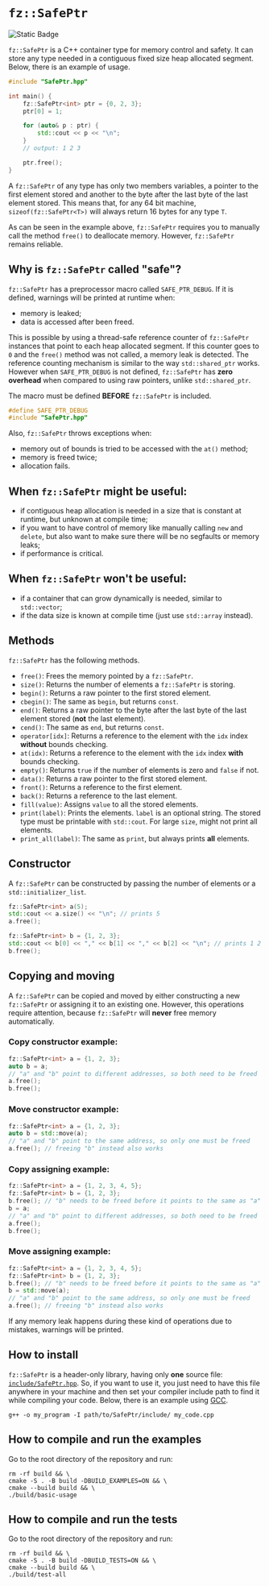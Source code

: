 # `fz::SafePtr`

![Static Badge](https://img.shields.io/badge/C%2B%2B_standard-11_or_above-blue?logo=c%2B%2B)

`fz::SafePtr` is a C++ container type for memory control and safety. It can store any type needed in a contiguous fixed size heap allocated segment. Below, there is an example of usage.
```c++
#include "SafePtr.hpp"

int main() {
    fz::SafePtr<int> ptr = {0, 2, 3};
    ptr[0] = 1;

    for (auto& p : ptr) {
        std::cout << p << "\n";
    }
    // output: 1 2 3

    ptr.free();
}
```
A `fz::SafePtr` of any type has only two members variables, a pointer to the first element stored and another to the byte after the last byte of the last element stored. This means that, for any 64 bit machine, `sizeof(fz::SafePtr<T>)` will always return 16 bytes for any type `T`.

As can be seen in the example above, `fz::SafePtr` requires you to manually call the method `free()` to deallocate memory. However, `fz::SafePtr` remains reliable.

## Why is `fz::SafePtr` called "safe"?

`fz::SafePtr` has a preprocessor macro called `SAFE_PTR_DEBUG`. If it is defined, warnings will be printed at runtime when:
- memory is leaked;
- data is accessed after been freed.

This is possible by using a thread-safe reference counter of `fz::SafePtr` instances that point to each heap allocated segment. If this counter goes to `0` and the `free()` method was not called, a memory leak is detected. The reference counting mechanism is similar to the way `std::shared_ptr` works. However when `SAFE_PTR_DEBUG` is not defined, `fz::SafePtr` has **zero overhead** when compared to using raw pointers, unlike `std::shared_ptr`.

The macro must be defined **BEFORE** `fz::SafePtr` is included.
```c++
#define SAFE_PTR_DEBUG
#include "SafePtr.hpp"
```

Also, `fz::SafePtr` throws exceptions when:
- memory out of bounds is tried to be accessed with the `at()` method;
- memory is freed twice;
- allocation fails.

## When `fz::SafePtr` might be useful:

- if contiguous heap allocation is needed in a size that is constant at runtime, but unknown at compile time;
- if you want to have control of memory like manually calling `new` and `delete`, but also want to make sure there will be no segfaults or memory leaks;
- if performance is critical.

## When `fz::SafePtr` **won't** be useful:

- if a container that can grow dynamically is needed, similar to `std::vector`;
- if the data size is known at compile time (just use `std::array` instead).

## Methods

`fz::SafePtr` has the following methods.
- `free()`: Frees the memory pointed by a `fz::SafePtr`.
- `size()`: Returns the number of elements a `fz::SafePtr` is storing.
- `begin()`: Returns a raw pointer to the first stored element.
- `cbegin()`: The same as `begin`, but returns `const`.
- `end()`: Returns a raw pointer to the byte after the last byte of the last element stored (**not** the last element).
- `cend()`: The same as `end`, but returns `const`.
- `operator[idx]`: Returns a reference to the element with the `idx` index **without** bounds checking.
- `at(idx)`: Returns a reference to the element with the `idx` index **with** bounds checking.
- `empty()`: Returns `true` if the number of elements is zero and `false` if not.
- `data()`: Returns a raw pointer to the first stored element.
- `front()`: Returns a reference to the first element.
- `back()`: Returns a reference to the last element.
- `fill(value)`: Assigns `value` to all the stored elements.
- `print(label)`: Prints the elements. `label` is an optional string. The stored type must be printable with `std::cout`. For large `size`, might not print all elements.
- `print_all(label)`: The same as `print`, but always prints **all** elements.

## Constructor

A `fz::SafePtr` can be constructed by passing the number of elements or a `std::initializer_list`.
```c++
fz::SafePtr<int> a(5);
std::cout << a.size() << "\n"; // prints 5
a.free();

fz::SafePtr<int> b = {1, 2, 3};
std::cout << b[0] << "," << b[1] << "," << b[2] << "\n"; // prints 1 2 3
b.free();
```

## Copying and moving

A `fz::SafePtr` can be copied and moved by either constructing a new `fz::SafePtr` or assigning it to an existing one. However, this operations require attention, because `fz::SafePtr` will **never** free memory automatically.

### Copy constructor example:
```c++
fz::SafePtr<int> a = {1, 2, 3};
auto b = a;
// "a" and "b" point to different addresses, so both need to be freed
a.free();
b.free();
```

### Move constructor example:
```c++
fz::SafePtr<int> a = {1, 2, 3};
auto b = std::move(a);
// "a" and "b" point to the same address, so only one must be freed
a.free(); // freeing "b" instead also works
```

### Copy assigning example:
```c++
fz::SafePtr<int> a = {1, 2, 3, 4, 5};
fz::SafePtr<int> b = {1, 2, 3};
b.free(); // "b" needs to be freed before it points to the same as "a"
b = a;
// "a" and "b" point to different addresses, so both need to be freed
a.free();
b.free();
```

### Move assigning example:
```c++
fz::SafePtr<int> a = {1, 2, 3, 4, 5};
fz::SafePtr<int> b = {1, 2, 3};
b.free(); // "b" needs to be freed before it points to the same as "a"
b = std::move(a);
// "a" and "b" point to the same address, so only one must be freed
a.free(); // freeing "b" instead also works
```

If any memory leak happens during these kind of operations due to mistakes, warnings will be printed.

## How to install

`fz::SafePtr` is a header-only library, having only **one** source file: [`include/SafePtr.hpp`](./include/SafePtr.hpp). So, if you want to use it, you just need to have this file anywhere in your machine and then set your compiler include path to find it while compiling your code. Below, there is an example using [GCC](https://gcc.gnu.org/).
```
g++ -o my_program -I path/to/SafePtr/include/ my_code.cpp
```

## How to compile and run the examples

Go to the root directory of the repository and run:
```
rm -rf build && \
cmake -S . -B build -DBUILD_EXAMPLES=ON && \
cmake --build build && \
./build/basic-usage
```

## How to compile and run the tests

Go to the root directory of the repository and run:
```
rm -rf build && \
cmake -S . -B build -DBUILD_TESTS=ON && \
cmake --build build && \
./build/test-all
```

<!--
## To do:
- change the warning to differentiate when memory was freed twice vs. when it was freed before alocation
- test id overflow
- add recursive print method
- add better examples
- add find()
- add contains()
- add swap
-->
